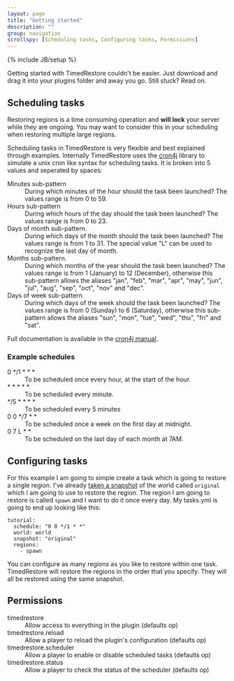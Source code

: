 ```yaml
---
layout: page
title: "Getting started"
description: ""
group: navigation
scrollspy: [Scheduling tasks, Configuring tasks, Permissions] 
---
```

{% include JB/setup %}

<p class="lead">Getting started with TimedRestore couldn't be easier. Just download and drag it into your plugins folder and away you go. Still stuck? Read on.</p>

## Scheduling tasks

<div class="alert alert-block">
  Restoring regions is a time consuming operation and <strong>will lock</strong> your server while they are ongoing. You may want to consider this in your scheduling when restoring multiple large regions.
</div>

Scheduling tasks in TimedRestore is very flexible and best explained through examples. Internally TimedRestore uses the [cron4j](http://www.sauronsoftware.it/projects/cron4j) library to simulate a unix cron like syntax for scheduling tasks. It is broken into 5 values and seperated by spaces:

<dl>
  <dt>Minutes sub-pattern</dt>
  <dd>During which minutes of the hour should the task been launched? The values range is from 0 to 59.</dd>
  <dt>Hours sub-pattern</dt>
  <dd>During which hours of the day should the task been launched? The values range is from 0 to 23.</dd>
  <dt>Days of month sub-pattern. </dt>
  <dd>During which days of the month should the task been launched? The values range is from 1 to 31. The special value "L" can be used to recognize the last day of month.</dd>
  <dt>Months sub-pattern.</dt>
  <dd>During which months of the year should the task been launched? The values range is from 1 (January) to 12 (December), otherwise this sub-pattern allows the aliases "jan", "feb", "mar", "apr", "may", "jun", "jul", "aug", "sep", "oct", "nov" and "dec".</dd>
  <dt>Days of week sub-pattern</dt>
  <dd>During which days of the week should the task been launched? The values range is from 0 (Sunday) to 6 (Saturday), otherwise this sub-pattern allows the aliases "sun", "mon", "tue", "wed", "thu", "fri" and "sat".</dd>
</dl>

Full documentation is available in the [cron4j manual](http://www.sauronsoftware.it/projects/cron4j/manual.php).

### Example schedules

<dl>
  <dt>0 */1 * * *</dt>
  <dd>To be scheduled once every hour, at the start of the hour.</dd>
  <dt>* * * * *</dt>
  <dd>To be scheduled every minute.</dd>
  <dt>*/5 * * * *</dt>
  <dd>To be scheduled every 5 minutes</dd>
  <dt>0 0 */7 * *</dt>
  <dd>To be scheduled once a week on the first day at midnight.</dd>
  <dt>0 7 L * *</dt>
  <dd>To be scheduled on the last day of each month at 7AM.</dd>
</dl>

## Configuring tasks

For this example I am going to simple create a task which is going to restore a single region. I've already [taken a snapshot](http://wiki.sk89q.com/wiki/WorldEdit/Snapshots) of the world called `original` which I am going to use to restore the region. The region I am going to restore is called `spawn` and I want to do it once every day. My tasks.yml is going to end up looking like this:

    tutorial:
      schedule: "0 0 */1 * *"
      world: world
      snapshot: "original"
      regions:
        - spawn

You can configure as many regions as you like to restore within one task. TimedRestore will restore the regions in the order that you specify. They will all be restored using the same snapshot.

## Permissions

<dl>
  <dt>timedrestore</dt>
  <dd>Allow access to everything in the plugin (defaults op)</dd>
  <dt>timedrestore.reload</dt>
  <dd>Allow a player to reload the plugin's configuration (defaults op) </dd>
  <dt>timedrestore.scheduler</dt>
  <dd>Allow a player to enable or disable scheduled tasks (defaults op)</dd>
  <dt>timedrestore.status</dt>
  <dd>Allow a player to check the status of the scheduler (defaults op)</dd>
</dl>
